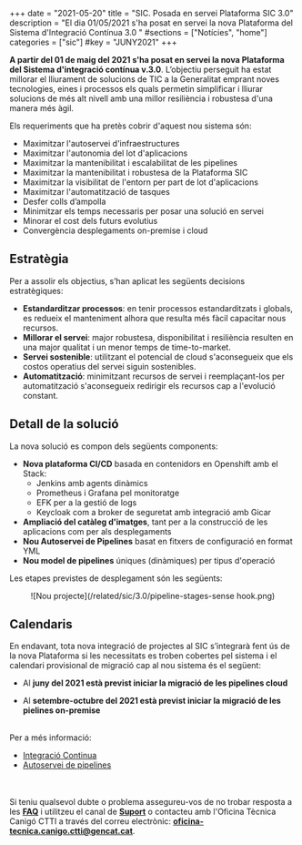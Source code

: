 +++
date         = "2021-05-20"
title       = "SIC. Posada en servei Plataforma SIC 3.0"
description = "El dia 01/05/2021 s'ha posat en servei la nova Plataforma del Sistema d'Integració Contínua 3.0 "
#sections    = ["Notícies", "home"]
categories  = ["sic"]
#key         = "JUNY2021"
+++

**A partir del 01 de maig del 2021 s'ha posat en servei la nova Plataforma del
Sistema d'integració contínua v.3.0**.
L’objectiu perseguit ha estat millorar el lliurament de solucions de TIC a la Generalitat emprant noves tecnologies,
eines i processos els quals permetin simplificar i lliurar solucions de més alt nivell amb una millor resiliència i
robustesa d'una manera més àgil.

Els requeriments que ha pretès cobrir d'aquest nou sistema són:

- Maximitzar l'autoservei d'infraestructures
- Maximitzar l'autonomia del lot d'aplicacions
- Maximitzar la mantenibilitat i escalabilitat de les pipelines
- Maximitzar la mantenibilitat i robustesa de la Plataforma SIC
- Maximitzar la visibilitat de l'entorn per part de lot d'aplicacions
- Maximitzar l'automatització de tasques
- Desfer colls d’ampolla
- Minimitzar els temps necessaris per posar una solució en servei
- Minorar el cost dels futurs evolutius
- Convergència desplegaments on-premise i cloud

## Estratègia

Per a assolir els objectius, s’han aplicat les següents decisions estratègiques:

- **Estandarditzar processos**: en tenir processos estandarditzats i globals, es redueix el manteniment alhora
que resulta més fàcil capacitar nous recursos.
- **Millorar el servei**: major robustesa, disponibilitat i resiliència resulten en una major qualitat i un
menor temps de time-to-market.
- **Servei sostenible**: utilitzant el potencial de cloud s'aconsegueix que els costos operatius del servei siguin sostenibles.
- **Automatització**: minimitzant recursos de servei i reemplaçant-los per automatització s'aconsegueix redirigir
els recursos cap a l'evolució constant.

## Detall de la solució

La nova solució es compon dels següents components:

- **Nova plataforma CI/CD** basada en contenidors en Openshift amb el Stack:
  - Jenkins amb agents dinàmics
  - Prometheus i Grafana pel monitoratge
  - EFK per a la gestió de logs
  - Keycloak com a broker de seguretat amb integració amb Gicar
- **Ampliació del catàleg d'imatges**, tant per a la construcció de les aplicacions com per als desplegaments
- **Nou Autoservei de Pipelines** basat en fitxers de configuració en format YML
- **Nou model de pipelines** úniques (dinàmiques) per tipus d'operació

Les etapes previstes de desplegament són les següents:

<CENTER>![Nou projecte](/related/sic/3.0/pipeline-stages-sense hook.png)</center>

## Calendaris

En endavant, tota nova integració de projectes al SIC s’integrarà fent ús de la nova Plataforma si les necessitats
es troben cobertes pel sistema i el calendari provisional de migració cap al nou sistema és el següent:

- Al **juny del 2021 està previst iniciar la migració de les pipelines cloud**

- Al **setembre-octubre del 2021 està previst iniciar la migració de les pielines on-premise**

<br/>
Per a més informació:

- [Integració Continua](/sic30-serveis/ci/)
- [Autoservei de pipelines](/sic30-serveis/autoservei-pipelines/)

<br/><br/>
Si teniu qualsevol dubte o problema assegureu-vos de no trobar resposta a les [**FAQ**](/sic/sic30-faq) i
utilitzeu el canal de [**Suport**](/sic/sic30-suport) o contacteu amb l'Oficina Tècnica Canigó CTTI a través
del correu electrònic: **oficina-tecnica.canigo.ctti@gencat.cat**.